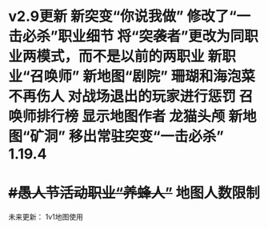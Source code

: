 v2.9更新
新突变“你说我做”
修改了“一击必杀”职业细节
将“突袭者”更改为同职业两模式，而不是以前的两职业
新职业“召唤师”
新地图“剧院”
珊瑚和海泡菜不再伤人
对战场退出的玩家进行惩罚
召唤师排行榜
显示地图作者
龙猫头颅
新地图“矿洞”
移出常驻突变“一击必杀”
1.19.4
===
~~#愚人节活动职业“养蜂人”~~
地图人数限制
===
未来更新：
1v1地图使用